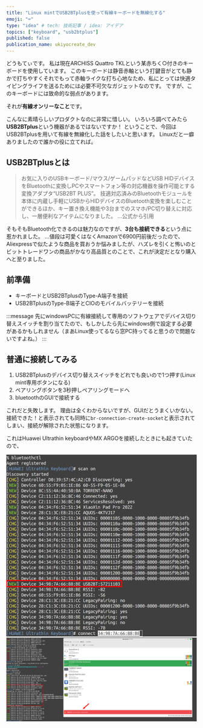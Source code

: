 ```yaml
---
title: "Linux mintでUSB2BTplusを使って有線キーボードを無線化する"
emoji: "⌨"
type: "idea" # tech: 技術記事 / idea: アイデア
topics: ["keyboard", "usb2btplus"]
published: false
publication_name: ukiyocreate_dev
---
```


どうもてぃです。
私は現在ARCHISS Quattro TKLという某赤ちく○付きのキーボードを使用しています。
このキーボードは静音赤軸という打鍵音がとても静かで打ちやすくそれでもって赤軸ライクな打ち心地なため、私にとっては快適タイピングライフを送るためには必要不可欠なガジェットなのです。
ですが、このキーボードには致命的な弱点があります。

それが**有線オンリーなこと**です。

こんなに素晴らしいプロダクトなのに非常に惜しい。
いろいろ調べてみたら**USB2BTplus**という機器があるではないですか！
ということで、今回はUSB2BTplusを用いて有線を無線化した話をしたいと思います。
Linuxだと一癖ありましたので誰かの役に立てれば。

## USB2BTplusとは
>お気に入りのUSBキーボード/マウス/ゲームパッドなどUSB HIDデバイスをBluetoothに変換しPCやスマートフォン等の対応機器を操作可能とする変換アダプタ“USB2BT PLUS”。
>技適対応済みのBluetoothモジュールを本体に内蔵し手軽にUSBからHIDデバイスのBluetooth変換を楽しむことができるほか、キー置き換え機能や3台までのスマホ/PC切り替えに対応し、一層便利なアイテムになりました。 ...公式から引用

そもそもBluetooth化できるのは魅力なのですが、**3台も接続できる**という点に惹かれました。
…値段は可愛くはなくAmazonで6900円前後だったので、Aliexpressで似たような商品を買おうか悩みましたが、ハズレを引くと怖いのとビットトレードワンの商品がかなり高品質とのことで、これが決定だとなり購入へと至りました。

## 前準備
- キーボードとUSB2BTplusのType-A端子を接続
- USB2BTplusのType-B端子とCIOのモバイルバッテリーを接続

:::message
先にwindowsPCに有線接続して専用のソフトウェアでデバイス切り替えスイッチを割り当てたので、もしかしたら先にwindows側で設定する必要があるかもしれません（まあLinux使ってるなら窓PC持ってると思うので問題ないですよね。）
:::

## 普通に接続してみる
1. USB2BTplusのデバイス切り替えスイッチをどれでも良いので1つ押す(Linux mint専用ボタンになる)
2. ペアリングボタンを3秒押しペアリングモードへ
3. bluetoothのGUIで接続する

これだと失敗します。
理由は全くわからないですが、GUIだとうまくいかない。
接続できた！と表示されても同時に`br-connection-create-socket`と表示されてしまい、接続が解除された状態になります。

これはHuawei Ultrathin keyboardやMX ARGOを接続したときにも起きていたので、


![](/images/use_usb2btplus_on_linux/usb2btplus-address.png)
![](/images/use_usb2btplus_on_linux/failed-connection.png)
